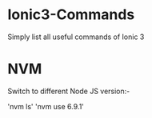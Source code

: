 # Ionic3-Commands
Simply list all useful commands of Ionic 3





# NVM
Switch to different Node JS version:-

  'nvm ls'
  'nvm use 6.9.1'



